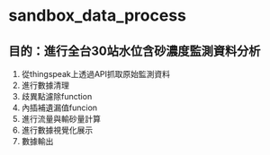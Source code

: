 # sandbox_data_process

## 目的：進行全台30站水位含砂濃度監測資料分析
1. 從thingspeak上透過API抓取原始監測資料
2. 進行數據清理
3. 歧異點濾除function
4. 內插補遺漏值funcion
5. 進行流量與輸砂量計算
6. 進行數據視覺化展示
7. 數據輸出
